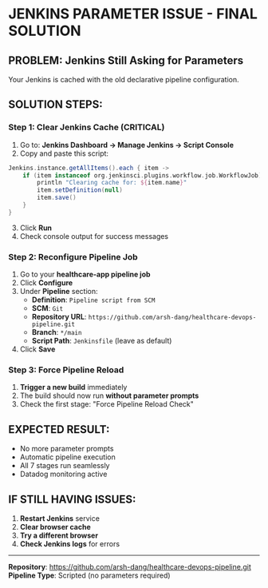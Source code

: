 # JENKINS PARAMETER ISSUE - FINAL SOLUTION

## PROBLEM: Jenkins Still Asking for Parameters

Your Jenkins is cached with the old declarative pipeline configuration.

## SOLUTION STEPS:

### Step 1: Clear Jenkins Cache (CRITICAL)
1. Go to: **Jenkins Dashboard → Manage Jenkins → Script Console**
2. Copy and paste this script:
```groovy
Jenkins.instance.getAllItems().each { item ->
    if (item instanceof org.jenkinsci.plugins.workflow.job.WorkflowJob) {
        println "Clearing cache for: ${item.name}"
        item.setDefinition(null)
        item.save()
    }
}
```
3. Click **Run**
4. Check console output for success messages

### Step 2: Reconfigure Pipeline Job
1. Go to your **healthcare-app pipeline job**
2. Click **Configure**
3. Under **Pipeline** section:
   - **Definition**: `Pipeline script from SCM`
   - **SCM**: `Git`
   - **Repository URL**: `https://github.com/arsh-dang/healthcare-devops-pipeline.git`
   - **Branch**: `*/main`
   - **Script Path**: `Jenkinsfile` (leave as default)
4. Click **Save**

### Step 3: Force Pipeline Reload
1. **Trigger a new build** immediately
2. The build should now run **without parameter prompts**
3. Check the first stage: "Force Pipeline Reload Check"

## EXPECTED RESULT:
- No more parameter prompts
- Automatic pipeline execution
- All 7 stages run seamlessly
- Datadog monitoring active

## IF STILL HAVING ISSUES:
1. **Restart Jenkins** service
2. **Clear browser cache**
3. **Try a different browser**
4. **Check Jenkins logs** for errors

---
**Repository**: https://github.com/arsh-dang/healthcare-devops-pipeline.git
**Pipeline Type**: Scripted (no parameters required)
